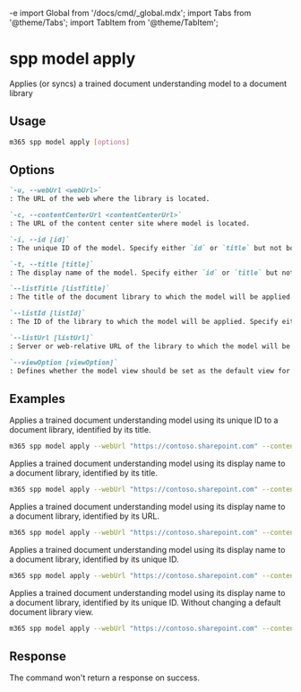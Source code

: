-e <!-- DISCLAIMER: All secrets, passwords, and sensitive values in this document are examples only and not real credentials. -->
import Global from '/docs/cmd/_global.mdx';
import Tabs from '@theme/Tabs';
import TabItem from '@theme/TabItem';

# spp model apply

Applies (or syncs) a trained document understanding model to a document library

## Usage

```sh
m365 spp model apply [options]
```

## Options

```md definition-list
`-u, --webUrl <webUrl>`
: The URL of the web where the library is located.

`-c, --contentCenterUrl <contentCenterUrl>`
: The URL of the content center site where model is located.

`-i, --id [id]`
: The unique ID of the model. Specify either `id` or `title` but not both.

`-t, --title [title]`
: The display name of the model. Specify either `id` or `title` but not both.

`--listTitle [listTitle]`
: The title of the document library to which the model will be applied. Specify either `listTitle`, `listId`, or `listUrl` but not multiple.

`--listId [listId]`
: The ID of the library to which the model will be applied. Specify either `listTitle`, `listId`, or `listUrl` but not multiple.

`--listUrl [listUrl]`
: Server or web-relative URL of the library to which the model will be applied. Specify either `listTitle`, `listId`, or `listUrl` but not multiple.

`--viewOption [viewOption]`
: Defines whether the model view should be set as the default view for the document library. Allowed values are: `NewViewAsDefault`, `DoNotChangeDefault`, `TileViewAsDefault`. The default value is `NewViewAsDefault`.
```

<Global />

## Examples

Applies a trained document understanding model using its unique ID to a document library, identified by its title.

```sh
m365 spp model apply --webUrl "https://contoso.sharepoint.com" --contentCenterUrl "https://contoso.sharepoint.com/sites/ContentCenter" --id "7645e69d-21fb-4a24-a17a-9bdfa7cb63dc" --listTitle "Shared Documents"
```

Applies a trained document understanding model using its display name to a document library, identified by its title.

```sh
m365 spp model apply --webUrl "https://contoso.sharepoint.com" --contentCenterUrl "https://contoso.sharepoint.com/sites/ContentCenter" --title "ModelExample" --listTitle "Shared Documents"
```

Applies a trained document understanding model using its display name to a document library, identified by its URL.

```sh
m365 spp model apply --webUrl "https://contoso.sharepoint.com" --contentCenterUrl "https://contoso.sharepoint.com/sites/ContentCenter" --title "ModelExample" --listUrl "/Shared Documents"
```

Applies a trained document understanding model using its display name to a document library, identified by its unique ID.

```sh
m365 spp model apply --webUrl "https://contoso.sharepoint.com" --contentCenterUrl "https://contoso.sharepoint.com/sites/ContentCenter" --title "ModelExample" --listId "b4cfa0d9-b3d7-49ae-a0f0-f14ffdd005f7"
```

Applies a trained document understanding model using its display name to a document library, identified by its unique ID. Without changing a default document library view.

```sh
m365 spp model apply --webUrl "https://contoso.sharepoint.com" --contentCenterUrl "https://contoso.sharepoint.com/sites/ContentCenter" --title "ModelExample" --listId "b4cfa0d9-b3d7-49ae-a0f0-f14ffdd005f7" --viewOption "DoNotChangeDefault"
```

## Response

The command won't return a response on success.
